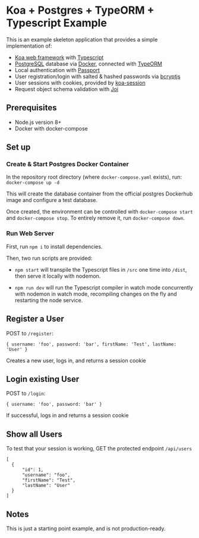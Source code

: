 # Koa + Postgres + TypeORM + Typescript Example

This is an example skeleton application that provides a simple implementation of:

- [Koa web framework](https://koajs.com/) with [Typescript](https://www.typescriptlang.org/)
- [PostgreSQL](https://www.postgresql.org/) database via [Docker](https://www.docker.com/), connected with [TypeORM](https://github.com/typeorm/typeorm)
- Local authentication with [Passport](https://github.com/rkusa/koa-passport)
- User registration/login with salted & hashed passwords via [bcryptjs](https://www.npmjs.com/package/bcryptjs/v/0.7.6)
- User sessions with cookies, provided by [koa-session](https://github.com/koajs/session)
- Request object schema validation with [Joi](https://github.com/hapijs/joi)

## Prerequisites
- Node.js version 8+
- Docker with docker-compose

## Set up

### Create & Start Postgres Docker Container
In the repository root directory (where `docker-compose.yaml` exists), run: `docker-compose up -d`

This will create the database container from the official postgres Dockerhub image and configure a test database.

Once created, the environment can be controlled with `docker-compose start` and `docker-compose stop`. To entirely remove it, run `docker-compose down`.

### Run Web Server
First, run `npm i` to install dependencies.

Then, two run scripts are provided:
- `npm start` will transpile the Typescript files in `/src` one time into `/dist`, then serve it locally with nodemon.

- `npm run dev` will run the Typescript compiler in watch mode concurrently with nodemon in watch mode, recompiling changes on the fly and restarting the node service.

## Register a User
POST to `/register`:
```
{ username: 'foo', password: 'bar', firstName: 'Test', lastName: 'User' }
```

Creates a new user, logs in, and returns a session cookie

## Login existing User
POST to `/login`:
```
{ username: 'foo', password: 'bar' }
```

If successful, logs in and returns a session cookie


## Show all Users
To test that your session is working, GET the protected endpoint `/api/users`

```
[
  {
      "id": 1,
      "username": "foo",
      "firstName": "Test",
      "lastName": "User"
  }
]
```

## Notes
This is just a starting point example, and is not production-ready.
